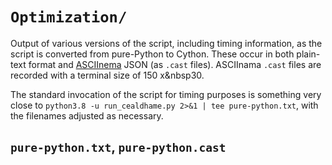 # `Optimization/`

Output of various versions of the script, including timing information, as the script is converted from pure-Python to Cython. These occur in both plain-text format and <a rel="muse" href="https://asciinema.org/">ASCIInema</a> JSON (as `.cast` files). ASCIInama `.cast` files are recorded with a terminal size of 150&nbsp;x&nbsp30.

The standard invocation of the script for timing purposes is something very close to `python3.8 -u run_cealdhame.py 2>&1 | tee pure-python.txt`, with the filenames adjusted as necessary.

## `pure-python.txt`, `pure-python.cast`

